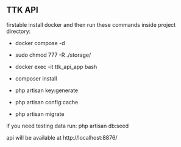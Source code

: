 ## TTK API

firstable install docker and then
run these commands inside project directory: 
- docker compose -d

- sudo chmod 777 -R ./storage/

- docker exec -it ttk_api_app bash

- composer install

- php artisan key:generate

- php artisan config:cache

- php artisan migrate


if you need testing data run: php artisan db:seed

api will be available at http://localhost:8876/


